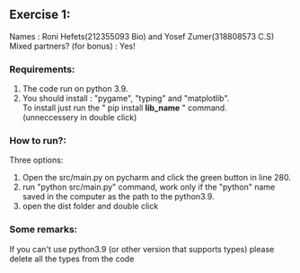 ## Exercise 1: 

Names : Roni Hefets(212355093 Bio) and Yosef Zumer(318808573 C.S) </br>
Mixed partners? (for bonus) : Yes!

### Requirements:
1. The code run on python 3.9.
2. You should install : "pygame", "typing" and "matplotlib". </br>
To install just run the " pip install **lib_name** " command.</br>
(unneccessery in double click)

### How to run?:
Three options:
1. Open the src/main.py on pycharm and click the green button in line 280.
2. run "python src/main.py" command, work only if the "python" name saved in the computer as the path to the python3.9.
3. open the dist folder and double click 

### Some remarks:
If you can't use python3.9 (or other version that supports types)
 please delete all the types from the code

